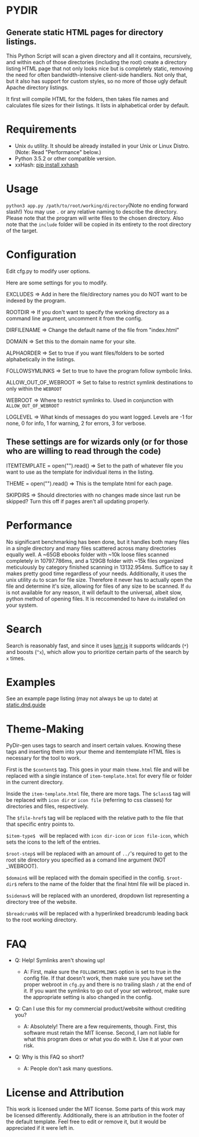 # PYDIR

## Generate static HTML pages for directory listings.

This Python Script will scan a given directory and all it contains, recursively, and within each of those directories (including the root) create a directory listing HTML page that not only looks nice but is completely static, removing the need for often bandwidth-intensive client-side handlers. Not only that, but it also has support for custom styles, so no more of those ugly default Apache directory listings.

It first will compile HTML for the folders, then takes file names and calculates file sizes for their listings. It lists in alphabetical order by default.

# Requirements
 - Unix `du` utility. It should be already installed in your Unix or Linux Distro. (Note: Read "Performance" below.)
 - Python 3.5.2 or other compatible version.
 - xxHash: [pip install xxhash](https://cyan4973.github.io/xxHash/)

# Usage

`python3 app.py /path/to/root/working/directory`(Note no ending forward slash!) You may use `.` or any relative naming to describe the directory. Please note that the program will write files to the chosen directory. Also note that the `include` folder will be copied in its entirety to the root directory of the target.

# Configuration

Edit cfg.py to modify user options.

Here are some settings for you to modify.



EXCLUDES => Add in here the file/directory names you do NOT want to be indexed by the program.

ROOTDIR => If you don't want to specify the working directory as a command line argument, uncomment it from the config.

DIRFILENAME => Change the default name of the file from "index.html"

DOMAIN => Set this to the domain name for your site.

ALPHAORDER => Set to true if you want files/folders to be sorted alphabetically in the listings.

FOLLOWSYMLINKS => Set to true to have the program follow symbolic links.

ALLOW_OUT_OF_WEBROOT => Set to false to restrict symlink destinations to only within the `WEBROOT`

WEBROOT => Where to restrict symlinks to. Used in conjunction with `ALLOW_OUT_OF_WEBROOT`

LOGLEVEL => What kinds of messages do you want logged. Levels are -1 for none, 0 for info, 1 for warning, 2 for errors, 3 for verbose.


## These settings are for wizards only (or for those who are willing to read through the code)
ITEMTEMPLATE = open("<filename>").read()  => Set <filename> to the path of whatever file you want to use as the template for individual items in the listing.

THEME = open("<filename>").read() => This is the template html for each page.

SKIPDIRS => Should directories with no changes made since last run be skipped? Turn this off if pages aren't all updating properly.


# Performance
No significant benchmarking has been done, but it handles both many files in a single directory and many files scattered across many directories equally well.
A ~65GB ebooks folder with ~10k loose files scanned completely in 10797.786ms, and a 129GB folder with ~15k files organized meticulously by category finished scanning in 13132.954ms. Suffice to say it makes pretty good time regardless of your needs.
Additionally, it uses the unix utility `du` to scan for file size. Therefore it never has to actually open the file and determine it's size, allowing for files of any size to be scanned. If `du` is not available for any reason, it will default to the universal, albeit slow, python method of opening files. It is reccomended to have `du` installed on your system.

# Search
Search is reasonably fast, and since it uses [lunr.js](https://lunrjs.com) it supports wildcards (`*`) and boosts (`^x`), which allow you to prioritize certain parts of the search by `x` times.

# Examples
See an example page listing (may not always be up to date) at [static.dnd.guide](https://static.dnd.guide)

# Theme-Making
PyDir-gen uses tags to search and insert certain values. Knowing these tags and inserting them into your theme and itemtemplate HTML files is necessary for the tool to work.

First is the `$content$` tag. This goes in your main `theme.html` file and will be replaced with a single instance of `item-template.html` for every file or folder in the current directory.

Inside the `item-template.html` file, there are more tags. The `$class$` tag will be replaced with `icon dir` or `icon file` (referring to css classes) for directories and files, respectively.

The `$file-href$` tag will be replaced with the relative path to the file that that specific entry points to.

`$item-type$ ` will be replaced with `icon dir-icon` or `icon file-icon`, which sets the icons to the left of the entries.

`$root-step$` will be replaced with an amount of `../`'s required to get to the root site directory you specified as a comand line argument (NOT \_WEBROOT).

`$domain$` will be replaced with the domain specified in the config. `$root-dir$` refers to the name of the folder that the final html file will be placed in.

`$sidenav$` will be replaced with an unordered, dropdown list representing a directory tree of the website.

`$breadcrumb$` will be replaced with a hyperlinked breadcrumb leading back to the root working directory.

# FAQ
- Q: Help! Symlinks aren't showing up!
  - A: First, make sure the `FOLLOWSYMLINKS` option is set to true in the config file. If that doesn't work, then make sure you have set the proper webroot in `cfg.py` and there is no trailing slash `/` at the end of it. If you want the symlinks to go out of your set webroot, make sure the appropriate setting is also changed in the config.

- Q: Can I use this for my commercial product/website without crediting you?
  - A: Absolutely! There are a few requirements, though. First, this software must retain the MIT license. Second, I am not liable for what this program does or what you do with it. Use it at your own risk.

- Q: Why is this FAQ so short?
  - A: People don't ask many questions.

# License and Attribution
This work is licensed under the MIT license. Some parts of this work may be licensed differently.
Additionally, there is an attribution in the footer of the default template. Feel free to edit or remove it, but it would be appreciated if it were left in.
